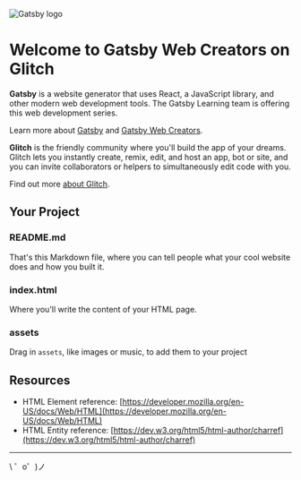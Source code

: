 ![Gatsby logo](https://cdn.glitch.com/d387b22e-9641-40eb-a67a-383c0ebd6ba8%2FGatsby_Monogram.png?v=1585109177672)

Welcome to Gatsby Web Creators on Glitch
=================

**Gatsby** is a website generator that uses React, a JavaScript library, and other modern web development tools. The Gatsby Learning team is offering this web development series.

Learn more about [Gatsby](https://gatsbyjs.org) and [Gatsby Web Creators](https://gatsbyjs.com/gatsby-web-creators/).

**Glitch** is the friendly community where you'll build the app of your dreams. Glitch lets you instantly create, remix, edit, and host an app, bot or site, and you can invite collaborators or helpers to simultaneously edit code with you.

Find out more [about Glitch](https://glitch.com/about).

Your Project
------------

### README.md

That's this Markdown file, where you can tell people what your cool website does and how you built it.

### index.html

Where you'll write the content of your HTML page. 

### assets

Drag in `assets`, like images or music, to add them to your project


Resources
-------------

- HTML Element reference: [https://developer.mozilla.org/en-US/docs/Web/HTML](https://developer.mozilla.org/en-US/docs/Web/HTML)
- HTML Entity reference: [https://dev.w3.org/html5/html-author/charref](https://dev.w3.org/html5/html-author/charref)

-------------------

\ ゜o゜)ノ
